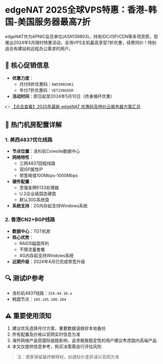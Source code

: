 # edgeNAT 2025全球VPS特惠：香港-韩国-美国服务器最高7折

edgeNAT作为APNIC会员单位(ASN139803)，持有IDC/ISP/CDN等多项资质，现推出2024年5月限时特惠活动，全场VPS主机最高享受7折优惠，续费同价！特别适合有建站和远程办公需求的用户。

## 🌟 核心促销信息

- **优惠力度**：
  - 月付8折优惠码：`KWSSR02UK1`
  - 年付7折优惠码：`VET250GOSR`
- **活动时间**：即日起至2024年5月10日（终身循环优惠）

👉 [【点击查看】2025年最新 edgeNAT 优惠码及特价云服务器方案汇总](https://bit.ly/edgenat)

## 📌 热门机房配置详解

### 1. 美西4837优化线路
- **节点位置**：洛杉矶Coresite数据中心
- **网络特性**：
  - 三网4837回程线路
  - 双ISP属性IP
  - 带宽峰值100Mbps-1000Mbps
- **硬件配置**：
  - 至强金牌6133处理器
  - U.2企业级固态硬盘
  - 默认30G系统盘
- **系统支持**：2G内存起支持Windows系统

### 2. 香港CN2+BGP线路
- **数据中心**：TGT机房
- **核心优势**：
  - RAID5磁盘阵列
  - 不限流量套餐
  - 4G内存起支持Windows系统
- **近期升级**：2024年4月已完成带宽升级

## 🔍 测试IP参考
- 洛杉矶4837线路：`154.44.16.x`
- 韩国节点：`103.145.106.104`

## ⚠️ 重要使用须知
1. 建议优先选择月付方案，重要数据请做好本地备份
2. 所有配置及价格以官网实时信息为准
3. 海外网络产品受国际链路影响，追求极致稳定性的用户建议考虑国内高端产品
4. 本文仅提供信息参考，购买决策需自行评估风险

> 注：商家保留最终解释权，如遇标价差异请以官网为准